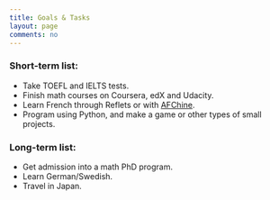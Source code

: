 ```yaml
---
title: Goals & Tasks
layout: page
comments: no
---
```


### Short-term list:

- Take TOEFL and IELTS tests.
- Finish math courses on Coursera, edX and Udacity. 
- Learn French through Reflets or with [AFChine](http://www.afchine.org/). 
- Program using Python, and make a game or other types of small projects.

### Long-term list: 

- Get admission into a math PhD program. 
- Learn German/Swedish.
- Travel in Japan. 